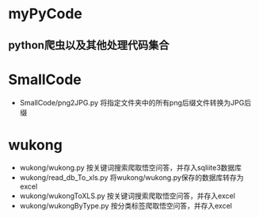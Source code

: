 myPyCode
========
python爬虫以及其他处理代码集合
---------
# SmallCode
* SmallCode/png2JPG.py 将指定文件夹中的所有png后缀文件转换为JPG后缀
# wukong
* wukong/wukong.py 按关键词搜索爬取悟空问答，并存入sqliite3数据库
* wukong/read_db_To_xls.py 将wukong/wukong.py保存的数据库转存为excel
* wukong/wukongToXLS.py 按关键词搜索爬取悟空问答，并存入excel
* wukong/wukongByType.py 按分类标签爬取悟空问答，并存入excel
